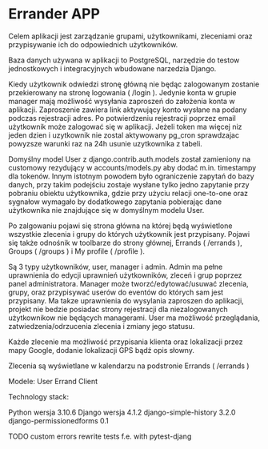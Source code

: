 # Errander APP

Celem aplikacji jest zarządzanie grupami, użytkownikami, zleceniami oraz przypisywanie ich do odpowiednich użytkowników.

Baza danych używana w aplikacji to PostgreSQL, narzędzie do testow jednostkowych i integracyjnych wbudowane narzedzia Django.

Kiedy użytkownik odwiedzi stronę główną nie będąc zalogowanym zostanie przekierowany na stronę logowania ( /login ). Jedynie konta w grupie manager mają możliwość wysyłania zaproszeń do założenia konta w aplikacji. Zaproszenie zawiera link aktywujący konto wysłane na podany podczas rejestracji adres. Po potwierdzeniu rejestracji poprzez email użytkownik może zalogować się w aplikacji. Jeżeli token ma więcej niz jeden dzien i uzytkownik nie zostal aktywowany pg_cron sprawdzajac powyzsze warunki raz na 24h usunie uzytkownika z tabeli.

Domyślny model User z django.contrib.auth.models został zamieniony na customowy rezydujący w accounts/models.py aby dodać m.in. timestampy dla tokenów. Innym istotnym powodem było ograniczenie zapytań do bazy danych, przy takim podejściu zostaje wysłane tylko jedno zapytanie przy pobraniu obiektu użytkownika, gdzie przy użyciu relacji one-to-one oraz sygnałow wymagało by dodatkowego zapytania pobierając dane użytkownika nie znajdujące się w domyślnym modelu User.

Po zalgowaniu pojawi się strona główna na której będą wyświetlone wszystkie zlecenia i grupy do których użytkownik jest przypisany. Pojawi się także odnośnik w toolbarze do strony głównej, Errands ( /errands ), Groups ( /groups ) i My profile ( /profile ).

Są 3 typy użytkowników, user, manager i admin.
Admin ma pełne uprawnienia do edycji uprawnień użytkowników, zleceń i grup poprzez panel administratora.
Manager może tworzć/edytować/usuwać zlecenia, grupy, oraz przypisywać userów do eventów do których sam jest przypisany. Ma takze uprawnienia do wysylania zaproszen do aplikacji, projekt nie bedzie posiadac strony rejestracji dla niezalogowanych użytkownikow nie będących managerami.
User ma możliwość przeglądania, zatwiedzenia/odrzucenia zlecenia i zmiany jego statusu.

Każde zlecenie ma możliwość przypisania klienta oraz lokalizacji przez mapy Google, dodanie lokalizacji GPS bądź opis słowny.

Zlecenia są wyświetlane w kalendarzu na podstronie Errands ( /errands )

Modele:
User
Errand
Client

Technology stack:

Python wersja 3.10.6
Django wersja 4.1.2
django-simple-history 3.2.0
django-permissionedforms 0.1

TODO
custom errors
rewrite tests f.e. with pytest-djang
